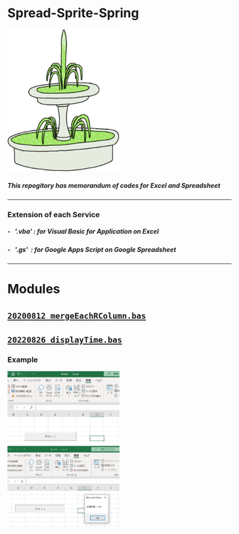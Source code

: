 # Spread-Sprite-Spring

<img width="50%" alt="logo" src="./img/01-01_logo.png">

##### This repogitory has memorandum of codes for Excel and Spreadsheet

- - -

### Extension of each Service

##### - &nbsp; '.vba' : for Visual Basic for Application on Excel

##### - &nbsp; '.gs' &nbsp;: for Google Apps Script on Google Spreadsheet

***

# Modules

## [`20200812_mergeEachRColumn.bas`](./20200812_mergeEachRColumn.bas)

## [`20220826_displayTime.bas`](./20220826_displayTime.bas)

### Example

<img width="50%" alt="" src="./img/20220826_01-01.jpg">

<img width="50%" alt="" src="./img/20220826_01-02.jpg">
